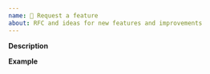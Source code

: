 ```yaml
---
name: 🚀 Request a feature
about: RFC and ideas for new features and improvements
---
```


**Description**

**Example**